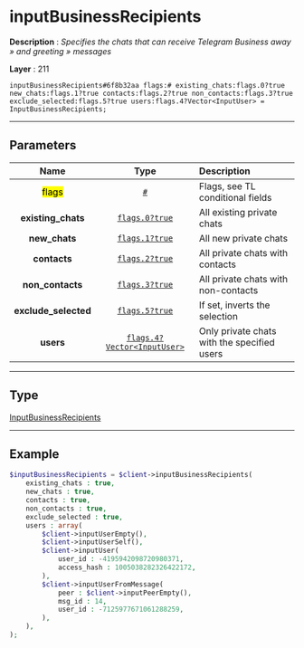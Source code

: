 # inputBusinessRecipients

**Description** : *Specifies the chats that can receive Telegram Business away » and greeting » messages*

**Layer** : 211

```tl
inputBusinessRecipients#6f8b32aa flags:# existing_chats:flags.0?true new_chats:flags.1?true contacts:flags.2?true non_contacts:flags.3?true exclude_selected:flags.5?true users:flags.4?Vector<InputUser> = InputBusinessRecipients;
```

---

## Parameters

| Name | Type | Description |
| :---: | :---: | :--- |
| <mark>flags</mark> | [`#`](type/#) | Flags, see TL conditional fields |
| **existing_chats** | [`flags.0?true`](type/true) | All existing private chats |
| **new_chats** | [`flags.1?true`](type/true) | All new private chats |
| **contacts** | [`flags.2?true`](type/true) | All private chats with contacts |
| **non_contacts** | [`flags.3?true`](type/true) | All private chats with non-contacts |
| **exclude_selected** | [`flags.5?true`](type/true) | If set, inverts the selection |
| **users** | [`flags.4?Vector<InputUser>`](type/InputUser) | Only private chats with the specified users |

---

## Type

[InputBusinessRecipients](type/InputBusinessRecipients)

---

## Example

```php
$inputBusinessRecipients = $client->inputBusinessRecipients(
	existing_chats : true,
	new_chats : true,
	contacts : true,
	non_contacts : true,
	exclude_selected : true,
	users : array(
		$client->inputUserEmpty(),
		$client->inputUserSelf(),
		$client->inputUser(
			user_id : -4195942098720980371,
			access_hash : 1005038282326422172,
		),
		$client->inputUserFromMessage(
			peer : $client->inputPeerEmpty(),
			msg_id : 14,
			user_id : -7125977671061288259,
		),
	),
);
```